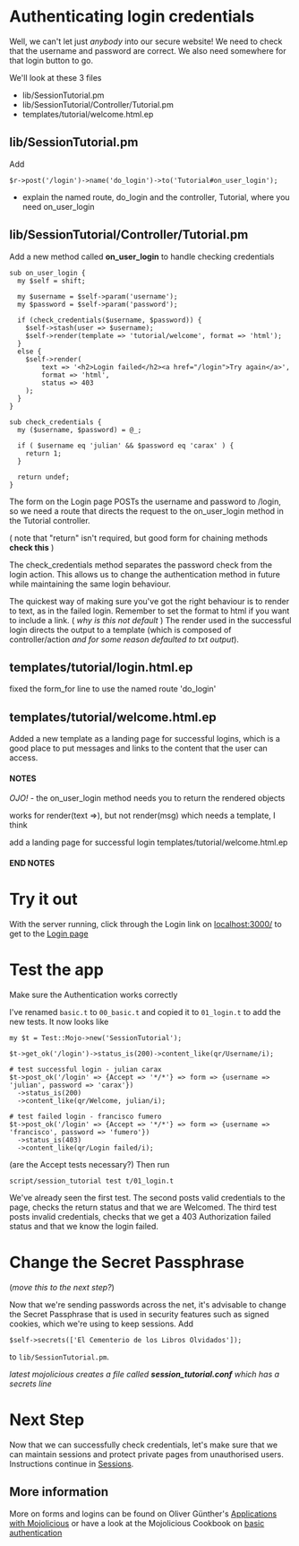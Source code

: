 # Authenticating login credentials

Well, we can't let just _anybody_ into our secure website!
We need to check that the username and password are correct.
We also need somewhere for that login button to go.

We'll look at these 3 files
* lib/SessionTutorial.pm
* lib/SessionTutorial/Controller/Tutorial.pm
* templates/tutorial/welcome.html.ep

## lib/SessionTutorial.pm
Add
```
$r->post('/login')->name('do_login')->to('Tutorial#on_user_login');
```
* explain the named route, do_login and the controller, Tutorial, where you need on_user_login

## lib/SessionTutorial/Controller/Tutorial.pm
Add a new method called **on_user_login** to handle checking credentials
```
sub on_user_login {
  my $self = shift;

  my $username = $self->param('username');
  my $password = $self->param('password');

  if (check_credentials($username, $password)) {
    $self->stash(user => $username);
    $self->render(template => 'tutorial/welcome', format => 'html');
  } 
  else {
    $self->render(
        text => '<h2>Login failed</h2><a href="/login">Try again</a>',
        format => 'html',
        status => 403
    );
  }
}

sub check_credentials {
  my ($username, $password) = @_;

  if ( $username eq 'julian' && $password eq 'carax' ) {
    return 1;
  }

  return undef;
}
```

The form on the Login page POSTs the username and password to /login,
so we need a route that directs the request to the on_user_login method
in the Tutorial controller.

( note that "return" isn't required, but good form for chaining methods **check this** )

The check_credentials method separates the password check from the login action.
This allows us to change the authentication method in future 
while maintaining the same login behaviour.

The quickest way of making sure you've got the right behaviour is to render to text, 
as in the failed login.  Remember to set the format to html if you want to include a link.
( _why is this not default_ )
The render used in the successful login directs the output to a template
(which is composed of controller/action _and for some reason defaulted to txt output_).

## templates/tutorial/login.html.ep
fixed the form_for line to use the named route 'do_login'

## templates/tutorial/welcome.html.ep
Added a new template as a landing page for successful logins,
which is a good place to put messages and links to the content 
that the user can access.

#### NOTES ####

*OJO!* - the on_user_login method needs you to return the rendered objects

works for render(text =>), but not render(msg) which needs a template, I think

add a landing page for successful login
	templates/tutorial/welcome.html.ep

#### END NOTES ####

# Try it out
With the server running,
click through the Login link on [localhost:3000/](http://localhost:3000/)
to get to the [Login page](http://localhost:3000/login)

# Test the app

Make sure the Authentication works correctly

I've renamed `basic.t` to `00_basic.t` and copied it to `01_login.t` to add the
new tests.  It now looks like
```
my $t = Test::Mojo->new('SessionTutorial');

$t->get_ok('/login')->status_is(200)->content_like(qr/Username/i);

# test successful login - julian carax
$t->post_ok('/login' => {Accept => '*/*'} => form => {username => 'julian', password => 'carax'})
  ->status_is(200)
  ->content_like(qr/Welcome, julian/i);

# test failed login - francisco fumero
$t->post_ok('/login' => {Accept => '*/*'} => form => {username => 'francisco', password => 'fumero'})
  ->status_is(403)
  ->content_like(qr/Login failed/i);
```
(are the Accept tests necessary?)  Then run
```
script/session_tutorial test t/01_login.t
```
We've already seen the first test.  The second posts valid credentials to the page,
checks the return status and that we are Welcomed.  The third test posts invalid
credentials, checks that we get a 403 Authorization failed status and that
we know the login failed.

# Change the Secret Passphrase
(_move this to the next step?_)

Now that we're sending passwords across the net, it's advisable to change the Secret Passphrase
that is used in security features such as signed cookies, which we're using to keep sessions.
Add
```
$self->secrets(['El Cementerio de los Libros Olvidados']);
```
to `lib/SessionTutorial.pm`.

_latest mojolicious creates a file called **session_tutorial.conf** which has a secrets line_


# Next Step

Now that we can successfully check credentials, let's make sure that we can maintain sessions
and protect private pages from unauthorised users.  Instructions continue in [Sessions](Sessions.md).

## More information

More on forms and logins can be found on Oliver G&uuml;nther's
[Applications with Mojolicious](http://oliverguenther.de/2014/04/applications-with-mojolicious-part-three-forms-and-login/ 'Forms, Logins')
or have a look at the Mojolicious Cookbook on
[basic authentication](http://localhost:3000/perldoc/Mojolicious/Guides/Cookbook#Basic-authentication1)
